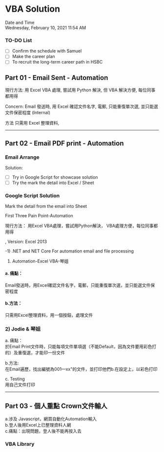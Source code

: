 # VBA Solution
Date and Time  
Wednesday, February 10, 2021
11:54 AM

### TO-DO List

- [ ] Confirm the schedule with Samuel
- [ ] Make the career plan
- [ ] To recruit the long-term career path in HSBC

## Part 01 - Email Sent - Automation
現行方法:
用 Excel VBA 處理, 嘗試用 Python 解決, 但 VBA 解決方便, 每位同事都用得

Concern:
Email 發送時, 用 Excel 確認文件名字, 電郵, 只能重復單次選, 並只能選文件保密程度 (Internal)

方法
只需用 Excel 整理資料, 

---

## Part 02 - Email PDF print - Automation

### Email Arrange

Solution:
- [ ] Try in Google Script for showcase solution
- [ ] Try the mark the detail into Excel / Sheet

### Google Script Solution
Mark the detail from the email into Sheet

First Three Pain Point-Automation

現行方法：
用Excel VBA處理，嘗試用Python解決， VBA處理方便，每位同事都用得

, Version: Excel 2013

-1) .NET and NET Core For automation email and file processing

1) Automation-Excel VBA-琴姐

#### a. 痛點：

Email發送時，用Excel確認文件名字，電郵，只能重復單次選，並只能選文件保密程度

#### b.方法：

只需用Excel整理資料，用一個按鈕，處理文件

### 2) Jodie & 琴姐

a. 痛點：  
於Email Print文件時，只能每項文件單項選（不能Default，因為文件要用彩色打的）及重復選，才能印一份文件

b.方法:  
在Email遍歷，找出編號為001—xx"的文件，並打印他們b.在設定上，以彩色打印

c. Testing  
用自己文件打印

---
## Part 03 - 個人重點 Crown文件輸人  
a.涉及 Javascript，網買自動化Automation輸入  
b.登人後用Excel上已整理資料人網  
c.痛點：出現問題，登人後不能再按入去

### VBA Library




